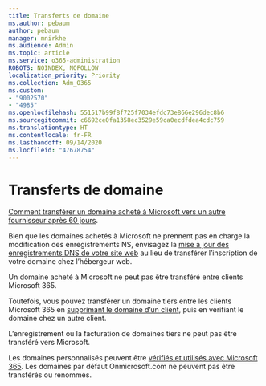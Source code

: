 ```yaml
---
title: Transferts de domaine
ms.author: pebaum
author: pebaum
manager: mnirkhe
ms.audience: Admin
ms.topic: article
ms.service: o365-administration
ROBOTS: NOINDEX, NOFOLLOW
localization_priority: Priority
ms.collection: Adm_O365
ms.custom:
- "9002570"
- "4985"
ms.openlocfilehash: 551517b99f8f725f7034efdc73e866e296dec8b6
ms.sourcegitcommit: c6692ce0fa1358ec3529e59ca0ecdfdea4cdc759
ms.translationtype: HT
ms.contentlocale: fr-FR
ms.lasthandoff: 09/14/2020
ms.locfileid: "47678754"
---
```

# <a name="domain-transfers"></a>Transferts de domaine

[Comment transférer un domaine acheté à Microsoft vers un autre fournisseur après 60 jours](https://docs.microsoft.com/microsoft-365/admin/get-help-with-domains/transfer-a-domain-from-microsoft-to-another-host).

Bien que les domaines achetés à Microsoft ne prennent pas en charge la modification des enregistrements NS, envisagez la [mise à jour des enregistrements DNS de votre site web](https://docs.microsoft.com/microsoft-365/admin/dns/update-dns-records-to-retain-current-hosting-provider?view=o365-worldwide) au lieu de transférer l’inscription de votre domaine chez l’hébergeur web.

Un domaine acheté à Microsoft ne peut pas être transféré entre clients Microsoft 365.

Toutefois, vous pouvez transférer un domaine tiers entre les clients Microsoft 365 en [supprimant le domaine d’un client](https://docs.microsoft.com/microsoft-365/admin/get-help-with-domains/remove-a-domain?view=o365-worldwide), puis en vérifiant le domaine chez un autre client.

L’enregistrement ou la facturation de domaines tiers ne peut pas être transféré vers Microsoft.

Les domaines personnalisés peuvent être  [vérifiés et utilisés avec Microsoft 365](https://docs.microsoft.com/microsoft-365/admin/setup/add-domain?view=o365-worldwide). Les domaines par défaut Onmicrosoft.com ne peuvent pas être transférés ou renommés.
